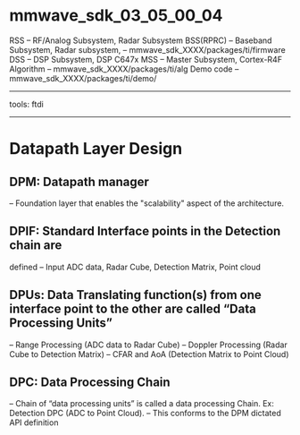 # mmwave_sdk_03_05_00_04
RSS 
    – RF/Analog Subsystem, Radar Subsystem
BSS(RPRC) 
    – Baseband Subsystem, Radar subsystem, – mmwave_sdk_XXXX/packages/ti/firmware
DSS 
    – DSP Subsystem, DSP C647x
MSS 
    – Master Subsystem, Cortex-R4F
Algorithm 
    – mmwave_sdk_XXXX/packages/ti/alg
Demo code 
    – mmwave_sdk_XXXX/packages/ti/demo/

---

tools: ftdi

---

# Datapath Layer Design

## DPM: Datapath manager
– Foundation layer that enables the "scalability" aspect of the 
architecture.

## DPIF: Standard Interface points in the Detection chain are 
defined
– Input ADC data, Radar Cube, Detection Matrix, Point cloud

## DPUs: Data Translating function(s) from one interface point to the other are called “Data Processing Units”
– Range Processing (ADC data to Radar Cube)
– Doppler Processing (Radar Cube to Detection Matrix)
– CFAR and AoA (Detection Matrix to Point Cloud)

## DPC: Data Processing Chain 
– Chain of “data processing units” is called a data processing Chain. 
Ex: Detection DPC (ADC to Point Cloud).
– This conforms to the DPM dictated API definition